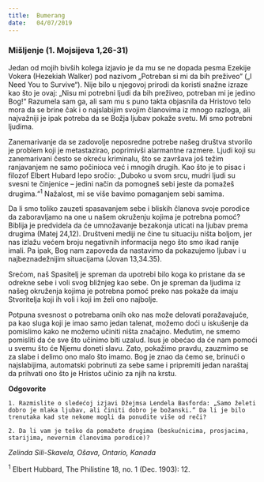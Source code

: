 ```yaml
---
title:  Bumerang
date:   04/07/2019
---
```


### Mišljenje (1. Mojsijeva 1,26-31)

Jedan od mojih bivših kolega izjavio je da mu se ne dopada pesma Ezekije Vokera (Hezekiah Walker) pod nazivom „Potreban si mi da bih preživeo“ („I Need You to Survive“). Nije bilo u njegovoj prirodi da koristi snažne izraze kao što je ovaj: „Nisu mi potrebni ljudi da bih preživeo, potreban mi je jedino Bog!“ Razumela sam ga, ali sam mu s puno takta objasnila da Hristovo telo mora da se brine čak i o najslabijim svojim članovima iz mnogo razloga, ali najvažniji je ipak potreba da se Božja ljubav pokaže svetu. Mi smo potrebni ljudima.

Zanemarivanje da se zadovolje neposredne potrebe našeg društva stvorilo je problem koji je metastazirao, poprimivši alarmantne razmere. Ljudi koji su zanemarivani često se okreću kriminalu, što se završava još težim ranjavanjem ne samo počinioca već i mnogih drugih. Kao što je to pisac i filozof Elbert Hubard lepo sročio: „Duboko u svom srcu, mudri ljudi su svesni te činjenice – jedini način da pomogneš sebi jeste da pomažeš drugima.“<sup>1</sup> Nažalost, mi se više bavimo pomaganjem sebi samima.

Da li smo toliko zauzeti spasavanjem sebe i bliskih članova svoje porodice da zaboravljamo na one u našem okruženju kojima je potrebna pomoć? Biblija je predvidela da će umnožavanje bezakonja uticati na ljubav prema drugima (Matej 24,12). Društveni mediji ne čine tu situaciju ništa boljom, jer nas izlažu većem broju negativnih informacija nego što smo ikad ranije imali. Pa ipak, Bog nam zapoveda da nastavimo da pokazujemo ljubav i u najbeznadežnijim situacijama (Jovan 13,34.35).

Srećom, naš Spasitelj je spreman da upotrebi bilo koga ko pristane da se odrekne sebe i voli svog bližnjeg kao sebe. On je spreman da ljudima iz našeg okruženja kojima je potrebna pomoć preko nas pokaže da imaju Stvoritelja koji ih voli i koji im želi ono najbolje.

Potpuna svesnost o potrebama onih oko nas može delovati poražavajuće, pa kao sluga koji je imao samo jedan talenat, možemo doći u iskušenje da pomislimo kako ne možemo učiniti ništa značajno. Međutim, ne smemo pomisliti da će sve što učinimo biti uzalud. Isus je obećao da će nam pomoći u svemu što će Njemu doneti slavu. Zato, pokažimo pravdu, zauzmimo se za slabe i delimo ono malo što imamo. Bog je znao da ćemo se, brinući o najslabijima, automatski pobrinuti za sebe same i pripremiti jedan naraštaj da prihvati ono što je Hristos učinio za njih na krstu.

**Odgovorite**

`1.	Razmislite o sledećoj izjavi Džejmsa Lendela Basforda: „Samo želeti dobro je mlaka ljubav, ali činiti dobro je božanski.“ Da li je bilo trenutaka kad ste nekome mogli da ponudite više od reči?`

`2.	Da li vam je teško da pomažete drugima (beskućnicima, prosjacima, starijima, nevernim članovima porodice)?`

*Zelinda Sili-Skavela, Ošava, Ontario, Kanada*

<sup>1</sup>	Elbert Hubbard, The Philistine 18, no. 1 (Dec. 1903): 12.
